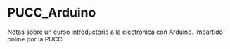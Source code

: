 # PUCC_Arduino
Notas sobre un curso introductorio a la electrónica con Arduino. Impartido online por la PUCC.
